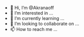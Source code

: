 - 👋 Hi, I’m @Akranaoff
- 👀 I’m interested in ...
- 🌱 I’m currently learning ...
- 💞️ I’m looking to collaborate on ...
- 📫 How to reach me ...

<!---
Akranaoff/Akranaoff is a ✨ special ✨ repository because its `README.md` (this file) appears on your GitHub profile.
You can click the Preview link to take a look at your changes.
--->
